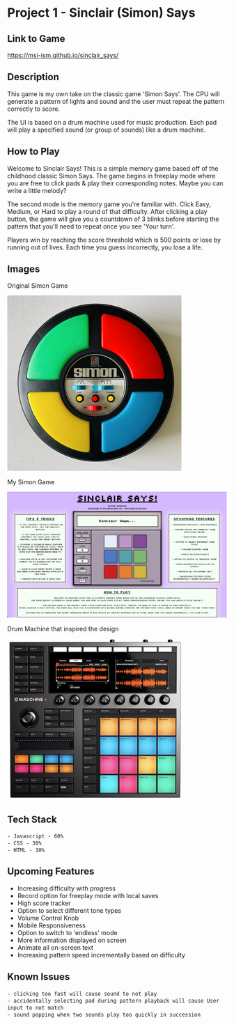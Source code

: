 # Project 1 - Sinclair (Simon) Says

## Link to Game

https://msi-ism.github.io/sinclair_says/

## Description

This game is my own take on the classic game 'Simon Says'. The CPU will generate a pattern of lights and sound and the user must repeat the pattern correctly to score.

The UI is based on a drum machine used for music production. Each pad will play a specified sound (or group of sounds) like a drum machine.

## How to Play
        
Welcome to Sinclair Says! This is a simple memory game based off of the childhood classic Simon Says. The game begins in freeplay mode where you are free to click pads & play their corresponding notes. Maybe you can write a little melody?
   
The second mode is the memory game you're familiar with. Click Easy, Medium, or Hard to play a round of that difficulty.
After clicking a play button, the game will give you a countdown of 3 blinks before starting the pattern that you'll need to repeat once you see 'Your turn'.
   
Players win by reaching the score threshold which is 500 points or lose by running out of lives. Each time you guess incorrectly, you lose a life.

## Images
Original Simon Game

<img src="./images/simonsays.png" width="400">

My Simon Game

<img src="./images/ss-new-ui.png" width="600">

Drum Machine that inspired the design

<img src="./images/maschine.png" width="400">



## Tech Stack
    - Javascript - 60%
    - CSS - 30%
    - HTML - 10%
    

## Upcoming Features
- Increasing difficulty with progress
- Record option for freeplay mode with local saves
- High score tracker
- Option to select different tone types
- Volume Control Knob
- Mobile Responsiveness
- Option to switch to 'endless' mode
- More information displayed on screen
- Animate all on-screen text
- Increasing pattern speed incrementally based on difficulty


## Known Issues
    - clicking too fast will cause sound to not play
    - accidentally selecting pad during pattern playback will cause User input to not match
    - sound popping when two sounds play too quickly in succession
